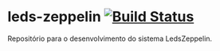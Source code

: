 # leds-zeppelin [![Build Status](https://travis-ci.org/asleao/leds-zeppelin.svg?branch=master)](https://travis-ci.org/asleao/leds-zeppelin)

Repositório para o desenvolvimento do sistema LedsZeppelin.
